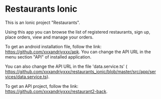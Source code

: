 # Restaurants Ionic
This is an Ionic project "Restaurants".

Using this app you can browse the list of registered restaurants, sign up, place orders, view and manage your orders.

To get an android installation file, follow the link: https://github.com/xxxandriyxxx/apk.
You can change the API URL in the menu section "API" of installed application.

You can also change the API URL in the file 'data.service.ts' ( https://github.com/xxxandriyxxx/restaurants_ionic/blob/master/src/app/services/data.service.ts).

To get an API project, follow the link: https://github.com/xxxandriyxxx/restaurant2-back.
